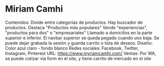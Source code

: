 # Miriam Camhi

Contenidos: Divide entre categorías de productos. 
Hay buscador de productos. 
Destaca "Productos más populares"
Vende "experiencias", "productos para dos" o "empresariales"
Llamado a domicilios en la parte superior e inferior. 
El navbar superior se queda pegado cuando uno baja. 
Se puede dejar grabada la sesión y guarda carrito o lista de deseos. 
Diseño: Color azul claro - fondo blanco
Redes sociales: Facebook, Twitter, Instagram, Pinterest
URL: https://www.myriamcamhi.com/
Ventas: Por WA, se puede cotizar vía form en el site, y tiene carrito de mercado en el site